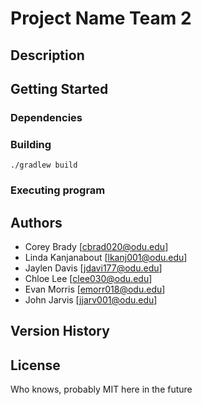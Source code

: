 # Project Name Team 2


## Description



## Getting Started

### Dependencies


### Building

```
./gradlew build
```

### Executing program


## Authors

* Corey Brady [cbrad020@odu.edu]
* Linda Kanjanabout [lkanj001@odu.edu]
* Jaylen Davis [jdavi177@odu.edu]
* Chloe Lee [clee030@odu.edu] 
* Evan Morris [emorr018@odu.edu] 
* John Jarvis [jjarv001@odu.edu] 

## Version History


## License

Who knows, probably MIT here in the future

